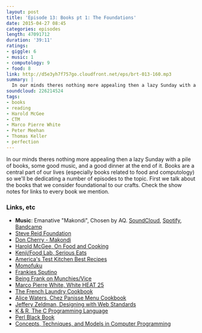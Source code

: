 ```yaml
---
layout: post
title: 'Episode 13: Books pt 1: The Foundations'
date: 2015-04-27 08:45
categories: episodes
length: 47091712
duration: '39:11'
ratings:
- giggle: 6
- music: 1
- computology: 9
- food: 8
link: http://d5e3yh7f757go.cloudfront.net/eps/brt-013-160.mp3
summary: |
  In our minds theres nothing more appealing then a lazy Sunday with a pile of books, some good music, and a good dinner at the end of it. Books are a central part of our lives (especially books related to food and computology) so we'll be dedicating a number of episodes to the topic. First we talk about the books that we consider foundational to our crafts. Check the show notes for links to every book we mention.
soundcloud: 226214524
tags:
- books
- reading
- Harold McGee
- CTM
- Marco Pierre White
- Peter Meehan
- Thomas Keller
- perfection
---
```

In our minds theres nothing more appealing then a lazy Sunday with a pile of books, some good music, and a good dinner at the end of it. Books are a central part of our lives (especially books related to food and computology) so we'll be dedicating a number of episodes to the topic. First we talk about the books that we consider foundational to our crafts. Check the show notes for links to every book we mention.
<!-- more -->

### Links, etc

* <strong>Music</strong>: Emanative "Makondi", Chosen by AQ. [SoundCloud](https://soundcloud.com/four-tet/emanative-four-tet-makondi), [Spotify](https://open.spotify.com/track/5zvT6x3W0oZH6TqlyWdTAg), [Bandcamp](https://stevereidfoundation.bandcamp.com/)
* [Steve Reid Foundation](http://stevereidfoundation.org/)
* [Don Cherry - Makondi](https://www.youtube.com/watch?v=V6TKdhZ1xwA)
* [Harold McGee, On Food and Cooking](http://www.amazon.com/gp/product/B000PAAH1W/ref=as_li_tl?ie=UTF8&camp=1789&creative=390957&creativeASIN=B000PAAH1W&linkCode=as2&tag=beryty-20&linkId=KPQNDZHVUDHXHLPC)
* [Kenji/Food Lab, Serious Eats](http://www.seriouseats.com/the-food-lab)
* [America's Test Kitchen Best Recipes](http://www.amazon.com/gp/product/B005S0ADOU/ref=as_li_tl?ie=UTF8&camp=1789&creative=390957&creativeASIN=B005S0ADOU&linkCode=as2&tag=beryty-20&linkId=HQZSSTFXOEDD4SEY)
* [Momofuku](http://www.amazon.com/gp/product/B00480OV08/ref=as_li_tl?ie=UTF8&camp=1789&creative=390957&creativeASIN=B00480OV08&linkCode=as2&tag=beryty-20&linkId=5FPXIMN6VUZNMTEM)
* [Frankies Sputino](http://www.amazon.com/gp/product/B00ESCON7C/ref=as_li_tl?ie=UTF8&camp=1789&creative=390957&creativeASIN=B00ESCON7C&linkCode=as2&tag=beryty-20&linkId=IL5SW2SMGSQ54BD7)
* [Being Frank on Munchies/Vice](http://munchies.vice.com/show/being-frank)
* [Marco Pierre White, White HEAT 25](http://www.amazon.com/gp/product/1784720003/ref=as_li_tl?ie=UTF8&camp=1789&creative=390957&creativeASIN=1784720003&linkCode=as2&tag=beryty-20&linkId=I5AGEDGGGIF2HF2H)
* [The French Laundry Cookbook](http://www.amazon.com/gp/product/1579651267/ref=as_li_tl?ie=UTF8&camp=1789&creative=390957&creativeASIN=1579651267&linkCode=as2&tag=beryty-20&linkId=CU5JKGYC6YBOCSVH)
* [Alice Waters, Chez Panisse Menu Cookbook](http://www.amazon.com/gp/product/B004MME6UC/ref=as_li_tl?ie=UTF8&camp=1789&creative=390957&creativeASIN=B004MME6UC&linkCode=as2&tag=beryty-20&linkId=GHWPFHBV4HN2CMSR)
* [Jeffery Zeldman, Designing with Web Standards](http://www.amazon.com/gp/product/0321616952/ref=as_li_tl?ie=UTF8&camp=1789&creative=390957&creativeASIN=0321616952&linkCode=as2&tag=beryty-20&linkId=BWILHGSLG2J7SE42)
* [K & R, The C Programming Language](http://www.amazon.com/gp/product/0131103628/ref=as_li_tl?ie=UTF8&camp=1789&creative=390957&creativeASIN=0131103628&linkCode=as2&tag=beryty-20&linkId=MQ6CUMVZBBXKS2YO)
* [Perl Black Book](http://www.amazon.com/gp/product/1588801934/ref=as_li_tl?ie=UTF8&camp=1789&creative=390957&creativeASIN=1588801934&linkCode=as2&tag=beryty-20&linkId=NBO7TZLBUSGJEKR6)
* [Concepts, Techniques, and Models in Computer Programming](http://www.amazon.com/gp/product/0262220695/ref=as_li_tl?ie=UTF8&camp=1789&creative=390957&creativeASIN=0262220695&linkCode=as2&tag=beryty-20&linkId=2B2MMBK6TTRHC3B2)
